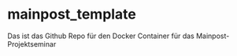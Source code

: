 # mainpost_template
Das ist das Github Repo für den Docker Container für das Mainpost-Projektseminar
